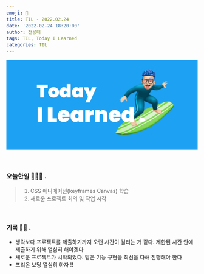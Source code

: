 ```yaml
---
emoji: 🌊
title: TIL - 2022.02.24
date: '2022-02-24 18:20:00'
author: 전용태
tags: TIL, Today I Learned
categories: TIL
---
```


![TIL.png](TIL.png)

<br />

### 오늘한일 👨🏻‍💻 .

> 1. CSS 애니메이션(keyframes Canvas) 학습
> 2. 새로운 프로젝트 회의 및 작업 시작

<br />

### 기록 ✍🏻 .

- 생각보다 프로젝트를 제출하기까지 오랜 시간이 걸리는 거 같다. 제한된 시간 안에 제출하기 위해 열심히 해야겠다
- 새로운 프로젝트가 시작되었다. 맡은 기능 구현을 최선을 다해 진행해야 한다
- 프리온 보딩 열심히 하자 !!

<br />
<br />
